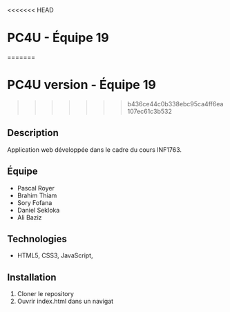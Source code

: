 <<<<<<< HEAD
# PC4U - Équipe 19
=======

# PC4U version - Équipe 19

>>>>>>> b436ce44c0b338ebc95ca4ff6ea107ec61c3b532
## Description
Application web développée dans le cadre du cours INF1763.
## Équipe
- Pascal Royer 
- Brahim Thiam
- Sory Fofana
- Daniel Sekloka
- Ali Baziz

## Technologies
- HTML5, CSS3, JavaScript, 
## Installation
1. Cloner le repository
2. Ouvrir index.html dans un navigat
